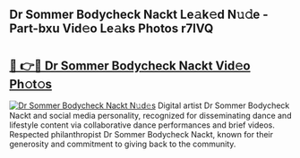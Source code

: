 ## Dr Sommer Bodycheck Nackt Le𝚊k𝚎d N𝚞𝚍e - Part-bxu Vid𝚎o Le𝚊ks Photos r7lVQ

# <h2><a href="http://fb7lh0.evod.top/?m=Dr+Sommer+Bodycheck+Nackt">🔗 👉🔴 Dr Sommer Bodycheck Nackt Vid𝚎o Ph𝚘t𝚘s</a></h2>

[![Dr Sommer Bodycheck Nackt N𝚞d𝚎s](https://i.imgur.com/8V9OHl7.gif)](http://fb7lh0.evod.top/?m=Dr+Sommer+Bodycheck+Nackt)
Digital artist Dr Sommer Bodycheck Nackt and social media personality, recognized for disseminating dance and lifestyle content via collaborative dance performances and brief videos. Respected philanthropist Dr Sommer Bodycheck Nackt, known for their generosity and commitment to giving back to the community. 

